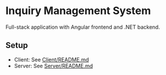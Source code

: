 # Inquiry Management System

Full-stack application with Angular frontend and .NET backend.

## Setup
- Client: See [Client/README.md](Client/README.md)
- Server: See [Server/README.md](Server/README.md)